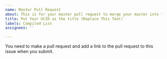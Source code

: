 ```yaml
---
name: Master Pull Request
about: This is for your master pull request to merge your master into this repo
title: Put Your UCID as the title (Replace This Text)
labels: Compiled List
assignees: ''

---
```


You need to make a pull request and add a link to the pull request to this issue when you submit.
